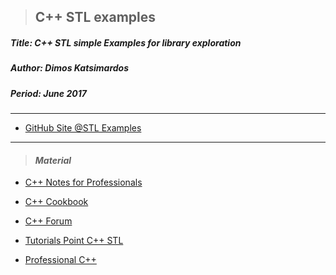 > <h2><strong>C++ STL examples</strong></h2> 

<h5>Title: C++ STL simple Examples for library exploration</h5>

<h5>Author: Dimos Katsimardos</h5>

<h5>Period: June 2017</h5>


-------------------------------------------------------------------------------------------------------------------------------

* [GitHub Site @STL Examples](https://dimkatsi91.github.io/Cpp-STL-Examples/)


-------------------------------------------------------------------------------------------------------------------------------
 
> #### _Material_ ####

* [C++ Notes for Professionals](https://books.goalkicker.com/CPlusPlusBook/ "Good Source")

* [C++ Cookbook](https://www.amazon.com/Herb-Schildts-C-Programming-Cookbook/dp/007148860X "Book #0")

* [C++ Forum](http://www.cplusplus.com/reference/stl/ "Site Material #1")

* [Tutorials Point C++ STL](https://www.tutorialspoint.com/cplusplus/cpp_stl_tutorial.htm "Site Material #0")

* [Professional C++](https://www.amazon.com/Professional-C-Marc-Gregoire/dp/1119421306 "Book #1")
